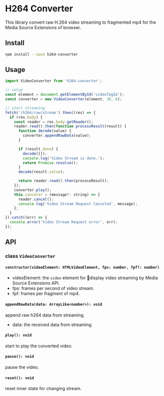 # H264 Converter

This library convert raw H.264 video streaming to fragmented mp4 for the Media Source Extensions of browser.

## Install

```bash
npm install --save h264-converter
```

## Usage

```js
import VideoConverter from 'h264-converter';

// setup
const element = document.getElementById('videoTagId');
const converter = new VideoConverter(element, 30, 6);

// start streaming
fetch('/h264/raw/stream').then((res) => {
  if (res.body) {
    const reader = res.body.getReader();
    reader.read().then(function processResult(result) {
      function decode(value) {
        converter.appendRawData(value);
      }

      if (result.done) {
        decode([]);
        console.log('Video Stream is done.');
        return Promise.resolve();
      }
      decode(result.value);

      return reader.read().then(processResult);
    });
    converter.play();
    this.canceler = (message?: string) => {
      reader.cancel();
      console.log('Video Stream Request Canceled', message);
    };
  }
}).catch((err) => {
  console.error('Video Stream Request error', err);
});
```

## API

### class `VideoConverter`

#### `constructor(videoElement: HTMLVideoElement, fps: number, fpf?: number)`

- videoElement: the `video` element for display video streaming by Media Source Extensions API.
- fps: frames per second of video stream.
- fpf: frames per fragment of mp4.

#### `appendRawData(data: ArrayLike<number>): void`

append raw h264 data from streaming.

- data: the received data from streaming.

#### `play(): void`

start to play the converted video.

#### `pause(): void`

pause the video.

#### `reset(): void`

reset inner state for changing stream.
